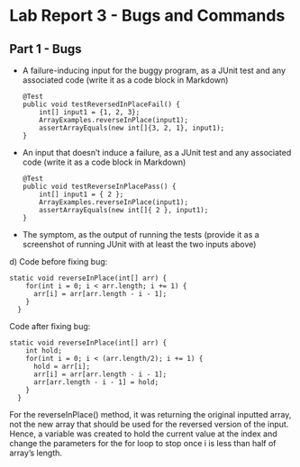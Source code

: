 # Lab Report 3 - Bugs and Commands

## Part 1 - Bugs 

- A failure-inducing input for the buggy program, as a JUnit test and any associated code (write it as a code block in Markdown)

    ```
    @Test 
    public void testReversedInPlaceFail() {
        int[] input1 = {1, 2, 3};
        ArrayExamples.reverseInPlace(input1);
        assertArrayEquals(new int[]{3, 2, 1}, input1);
    }
    ```


- An input that doesn’t induce a failure, as a JUnit test and any associated code (write it as a code block in Markdown)


    ```
    @Test 
	public void testReverseInPlacePass() {
        int[] input1 = { 2 };
        ArrayExamples.reverseInPlace(input1);
        assertArrayEquals(new int[]{ 2 }, input1);
	}
    ```
- The symptom, as the output of running the tests (provide it as a screenshot of running JUnit with at least the two inputs above)






d) Code before fixing bug:
```
static void reverseInPlace(int[] arr) {
    for(int i = 0; i < arr.length; i += 1) {
      arr[i] = arr[arr.length - i - 1];
    }
  }
```

   Code after fixing bug:
```
static void reverseInPlace(int[] arr) {
    int hold;
    for(int i = 0; i < (arr.length/2); i += 1) {
      hold = arr[i];
      arr[i] = arr[arr.length - i - 1];
      arr[arr.length - i - 1] = hold;
    }
  }
```

For the reverseInPlace() method, it was returning the original inputted array, not the new array that should be used for the reversed version of the input. Hence, a variable was created to hold the current value at the index and change the parameters for the for loop to stop once i is less than half of array’s length.
